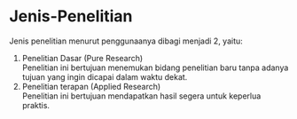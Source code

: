 # Jenis-Penelitian
Jenis penelitian menurut penggunaanya dibagi menjadi 2, yaitu:
1. Penelitian Dasar (Pure Research)
   <br />Penelitian ini bertujuan menemukan bidang penelitian baru tanpa adanya tujuan yang ingin dicapai    dalam waktu dekat.
2. Penelitian terapan (Applied Research)
   <br />Penelitian ini bertujuan mendapatkan hasil segera untuk keperlua praktis.
   
